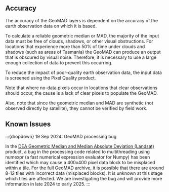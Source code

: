 ## Accuracy

The accuracy of the GeoMAD layers is dependent on the accuracy of the earth observation data on which it is based. 

To calculate a reliable geometric median or MAD, the majority of the input data must be free of clouds, shadows, or other visual obstructions. For locations that experience more than 50% of time under clouds and shadows (such as areas of Tasmania) the GeoMAD can produce an output that is obscured by visual noise. Therefore, it is necessary to use a large enough collection of data to prevent this occurring. 

To reduce the impact of poor-quality earth observation data, the input data is screened using the Pixel Quality product.  

Note that where no-data pixels occur in locations that clear observations should occur, the cause is a lack of clear pixels to populate the GeoMAD. 

Also, note that since  the geometric median and MAD are synthetic (not observed directly by satellite), they cannot be verified by field work.

## Known Issues

:::{dropdown} 19 Sep 2024: GeoMAD processing bug

In the [DEA Geometric Median and Median Absolute Deviation (Landsat)](/data/product/dea-geometric-median-and-median-absolute-deviation-landsat/) product, a bug in the processing code related to multithreading using numexpr (a fast numerical expression evaluator for Numpy) has been identified which may cause a 400x400 pixel data block to be misplaced within a tile. For the full GeoMAD archive, it is possible that there are around 8-12 tiles with incorrect data (misplaced blocks). It is unknown at this stage which tiles are affected. We are investigating the bug and will provide more information in late 2024 to early 2025.
:::

